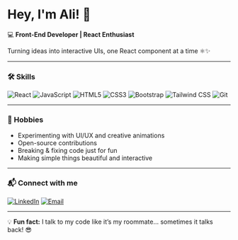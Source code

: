 # Hey, I'm Ali! 👋

💻 **Front-End Developer | React Enthusiast**  

Turning ideas into interactive UIs, one React component at a time ⚛️✨  

---

### 🛠 Skills

![React](https://img.shields.io/badge/React-61DAFB?style=for-the-badge&logo=react&logoColor=black)
![JavaScript](https://img.shields.io/badge/JavaScript-F7DF1E?style=for-the-badge&logo=javascript&logoColor=black)
![HTML5](https://img.shields.io/badge/HTML5-E34F26?style=for-the-badge&logo=html5&logoColor=white)
![CSS3](https://img.shields.io/badge/CSS3-1572B6?style=for-the-badge&logo=css3&logoColor=white)
![Bootstrap](https://img.shields.io/badge/Bootstrap-7952B3?style=for-the-badge&logo=bootstrap&logoColor=white)
![Tailwind CSS](https://img.shields.io/badge/Tailwind_CSS-06B6D4?style=for-the-badge&logo=tailwind-css&logoColor=white)
![Git](https://img.shields.io/badge/Git-F05032?style=for-the-badge&logo=git&logoColor=white)

---

### 🎯 Hobbies

- Experimenting with UI/UX and creative animations
- Open-source contributions
- Breaking & fixing code just for fun
- Making simple things beautiful and interactive

---

### 📬 Connect with me

[![LinkedIn](https://img.shields.io/badge/LinkedIn-0A66C2?style=for-the-badge&logo=linkedin&logoColor=white)](https://www.linkedin.com/in/ali-jafaripour-a66153146/)
[![Email](https://img.shields.io/badge/Email-D14836?style=for-the-badge&logo=gmail&logoColor=white)](mailto:applealijafaripour@gmail.com)

---

💡 **Fun fact:** I talk to my code like it’s my roommate… sometimes it talks back! 😎
